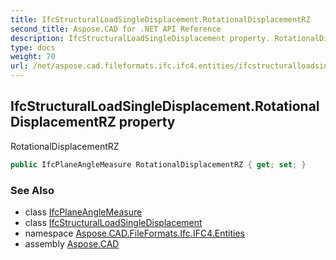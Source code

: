 ```yaml
---
title: IfcStructuralLoadSingleDisplacement.RotationalDisplacementRZ
second_title: Aspose.CAD for .NET API Reference
description: IfcStructuralLoadSingleDisplacement property. RotationalDisplacementRZ
type: docs
weight: 70
url: /net/aspose.cad.fileformats.ifc.ifc4.entities/ifcstructuralloadsingledisplacement/rotationaldisplacementrz/
---
```

## IfcStructuralLoadSingleDisplacement.RotationalDisplacementRZ property

RotationalDisplacementRZ

```csharp
public IfcPlaneAngleMeasure RotationalDisplacementRZ { get; set; }
```

### See Also

* class [IfcPlaneAngleMeasure](../../../aspose.cad.fileformats.ifc.ifc4.types/ifcplaneanglemeasure/)
* class [IfcStructuralLoadSingleDisplacement](../)
* namespace [Aspose.CAD.FileFormats.Ifc.IFC4.Entities](../../ifcstructuralloadsingledisplacement/)
* assembly [Aspose.CAD](../../../)


